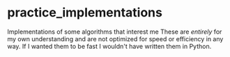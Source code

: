 # practice_implementations
Implementations of some algorithms that interest me
These are _entirely_ for my own understanding and are not optimized for speed or efficiency in any way. If I wanted them to be fast I wouldn't have written them in Python.
